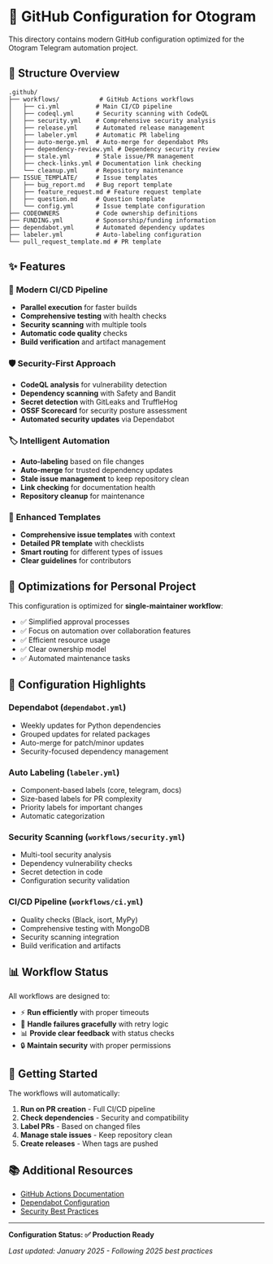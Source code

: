 # 🚀 GitHub Configuration for Otogram

This directory contains modern GitHub configuration optimized for the Otogram Telegram automation project.

## 📁 Structure Overview

```
.github/
├── workflows/           # GitHub Actions workflows
│   ├── ci.yml          # Main CI/CD pipeline
│   ├── codeql.yml      # Security scanning with CodeQL
│   ├── security.yml    # Comprehensive security analysis
│   ├── release.yml     # Automated release management
│   ├── labeler.yml     # Automatic PR labeling
│   ├── auto-merge.yml  # Auto-merge for dependabot PRs
│   ├── dependency-review.yml # Dependency security review
│   ├── stale.yml       # Stale issue/PR management
│   ├── check-links.yml # Documentation link checking
│   └── cleanup.yml     # Repository maintenance
├── ISSUE_TEMPLATE/     # Issue templates
│   ├── bug_report.md   # Bug report template
│   ├── feature_request.md # Feature request template
│   ├── question.md     # Question template
│   └── config.yml      # Issue template configuration
├── CODEOWNERS          # Code ownership definitions
├── FUNDING.yml         # Sponsorship/funding information
├── dependabot.yml      # Automated dependency updates
├── labeler.yml         # Auto-labeling configuration
└── pull_request_template.md # PR template
```

## ✨ Features

### 🔄 **Modern CI/CD Pipeline**
- **Parallel execution** for faster builds
- **Comprehensive testing** with health checks
- **Security scanning** with multiple tools
- **Automatic code quality** checks
- **Build verification** and artifact management

### 🛡️ **Security-First Approach**
- **CodeQL analysis** for vulnerability detection
- **Dependency scanning** with Safety and Bandit
- **Secret detection** with GitLeaks and TruffleHog
- **OSSF Scorecard** for security posture assessment
- **Automated security updates** via Dependabot

### 🏷️ **Intelligent Automation**
- **Auto-labeling** based on file changes
- **Auto-merge** for trusted dependency updates
- **Stale issue management** to keep repository clean
- **Link checking** for documentation health
- **Repository cleanup** for maintenance

### 📝 **Enhanced Templates**
- **Comprehensive issue templates** with context
- **Detailed PR template** with checklists
- **Smart routing** for different types of issues
- **Clear guidelines** for contributors

## 🎯 Optimizations for Personal Project

This configuration is optimized for **single-maintainer workflow**:

- ✅ Simplified approval processes
- ✅ Focus on automation over collaboration features
- ✅ Efficient resource usage
- ✅ Clear ownership model
- ✅ Automated maintenance tasks

## 🔧 Configuration Highlights

### **Dependabot** (`dependabot.yml`)
- Weekly updates for Python dependencies
- Grouped updates for related packages
- Auto-merge for patch/minor updates
- Security-focused dependency management

### **Auto Labeling** (`labeler.yml`)
- Component-based labels (core, telegram, docs)
- Size-based labels for PR complexity
- Priority labels for important changes
- Automatic categorization

### **Security Scanning** (`workflows/security.yml`)
- Multi-tool security analysis
- Dependency vulnerability checks
- Secret detection in code
- Configuration security validation

### **CI/CD Pipeline** (`workflows/ci.yml`)
- Quality checks (Black, isort, MyPy)
- Comprehensive testing with MongoDB
- Security scanning integration
- Build verification and artifacts

## 📊 Workflow Status

All workflows are designed to:
- ⚡ **Run efficiently** with proper timeouts
- 🔄 **Handle failures gracefully** with retry logic
- 📊 **Provide clear feedback** with status checks
- 🔒 **Maintain security** with proper permissions

## 🚀 Getting Started

The workflows will automatically:
1. **Run on PR creation** - Full CI/CD pipeline
2. **Check dependencies** - Security and compatibility  
3. **Label PRs** - Based on changed files
4. **Manage stale issues** - Keep repository clean
5. **Create releases** - When tags are pushed

## 📚 Additional Resources

- [GitHub Actions Documentation](https://docs.github.com/en/actions)
- [Dependabot Configuration](https://docs.github.com/en/code-security/dependabot)
- [Security Best Practices](https://docs.github.com/en/code-security)

---

**Configuration Status: ✅ Production Ready**

*Last updated: January 2025 - Following 2025 best practices*